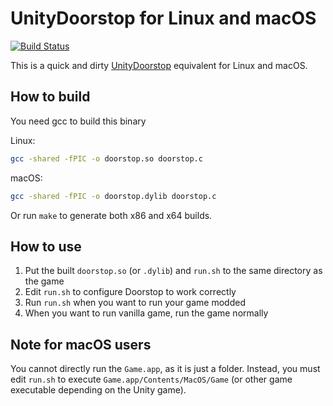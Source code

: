 # UnityDoorstop for Linux and macOS

[![Build Status](https://dev.azure.com/ghorsington/UnityDoorstop/_apis/build/status/NeighTools.UnityDoorstop.Unix?branchName=master)](https://dev.azure.com/ghorsington/UnityDoorstop/_build/latest?definitionId=2&branchName=master)

This is a quick and dirty [UnityDoorstop](https://github.com/NeighTools/UnityDoorstop) equivalent for Linux and macOS.

## How to build

You need gcc to build this binary

Linux:
```sh
gcc -shared -fPIC -o doorstop.so doorstop.c
```

macOS:
```sh
gcc -shared -fPIC -o doorstop.dylib doorstop.c
```

Or run `make` to generate both x86 and x64 builds.

## How to use

1. Put the built `doorstop.so` (or `.dylib`) and `run.sh` to the same directory as the game
2. Edit `run.sh` to configure Doorstop to work correctly
3. Run `run.sh` when you want to run your game modded
4. When you want to run vanilla game, run the game normally

## Note for macOS users

You cannot directly run the `Game.app`, as it is just a folder. Instead, you must edit `run.sh` to execute `Game.app/Contents/MacOS/Game` (or other game executable depending on the Unity game).
